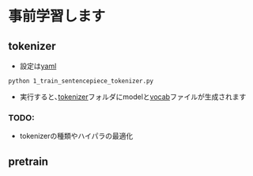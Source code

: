 # 事前学習します
## tokenizer
- 設定は[yaml](sentence_piece_config.yaml)
~~~
python 1_train_sentencepiece_tokenizer.py 
~~~
- 実行すると､[tokenizer](../../data/tokenizer/)フォルダにmodelと[vocab](../../data/tokenizer/tokenizer.vocab)ファイルが生成されます
### TODO:
- tokenizerの種類やハイパラの最適化
## pretrain